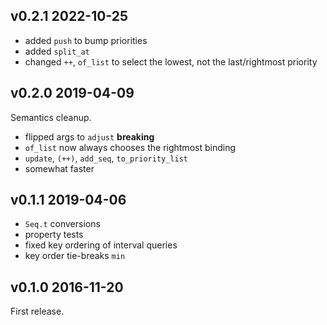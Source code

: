 ## v0.2.1 2022-10-25

- added `push` to bump priorities
- added `split_at`
- changed `++`, `of_list` to select the lowest, not the last/rightmost priority

## v0.2.0 2019-04-09

Semantics cleanup.

- flipped args to `adjust` **breaking**
- `of_list` now always chooses the rightmost binding
- `update`, `(++)`, `add_seq`, `to_priority_list`
- somewhat faster

## v0.1.1 2019-04-06

- `Seq.t` conversions
- property tests
- fixed key ordering of interval queries
- key order tie-breaks `min`

## v0.1.0 2016-11-20

First release. 
